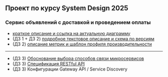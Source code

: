 ## Проект по курсу System Design 2025
### Сервис объявлений с доставкой и проведением оплаты

- [краткое описание и ссылка на актуальную диаграмму](main-project-system-design.md)
- (ДЗ 1 + ДЗ 2) [подробное текстовое описание и схема по версиям](details-description.md)
- (ДЗ 2) [описание метрик и шаблон профиля производительности](metrics-profile-template.md)
---
- (ДЗ 3) [Обоснование выбора способов связи микросервисов](network-realisation.md)
- (ДЗ 3) [Спецификация RESTful API](restful-spec-order-service.yml) 
- (ДЗ 3) Конфигурации Gateway API / Service Discovery
